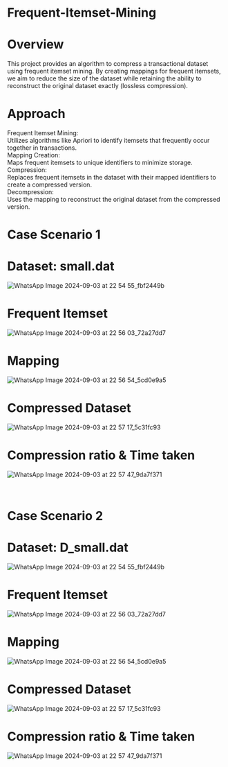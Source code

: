 # Frequent-Itemset-Mining

# Overview
This project provides an algorithm to compress a transactional dataset using frequent itemset mining. By creating mappings for frequent itemsets, we aim to reduce the size of the dataset while retaining the ability to reconstruct the original dataset exactly (lossless compression).

# Approach
Frequent Itemset Mining: <br> Utilizes algorithms like Apriori to identify itemsets that frequently occur together in transactions. <br>
Mapping Creation: <br> Maps frequent itemsets to unique identifiers to minimize storage. <br>
Compression: <br> Replaces frequent itemsets in the dataset with their mapped identifiers to create a compressed version. <br>
Decompression: <br> Uses the mapping to reconstruct the original dataset from the compressed version. <br>

# Case Scenario 1
# Dataset: small.dat <br>
![WhatsApp Image 2024-09-03 at 22 54 55_fbf2449b](https://github.com/user-attachments/assets/a47e5a0e-78f2-437a-b360-5e283818f636)

# Frequent Itemset <br>
![WhatsApp Image 2024-09-03 at 22 56 03_72a27dd7](https://github.com/user-attachments/assets/ed56170a-fb24-4367-8454-45da32823786)

# Mapping <br>
![WhatsApp Image 2024-09-03 at 22 56 54_5cd0e9a5](https://github.com/user-attachments/assets/76c395f4-f17d-461c-8d37-41e04ef3fc1a)

# Compressed Dataset <br>
![WhatsApp Image 2024-09-03 at 22 57 17_5c31fc93](https://github.com/user-attachments/assets/bb2e3e6b-dfdc-4d36-91f0-cff29cc85bbb)

# Compression ratio & Time taken <br>
![WhatsApp Image 2024-09-03 at 22 57 47_9da7f371](https://github.com/user-attachments/assets/84688712-9d38-4358-9a86-26f67df50541)

<br>

# Case Scenario 2
# Dataset: D_small.dat <br>
![WhatsApp Image 2024-09-03 at 22 54 55_fbf2449b](https://github.com/user-attachments/assets/a47e5a0e-78f2-437a-b360-5e283818f636)

# Frequent Itemset <br>
![WhatsApp Image 2024-09-03 at 22 56 03_72a27dd7](https://github.com/user-attachments/assets/ed56170a-fb24-4367-8454-45da32823786)

# Mapping <br>
![WhatsApp Image 2024-09-03 at 22 56 54_5cd0e9a5](https://github.com/user-attachments/assets/76c395f4-f17d-461c-8d37-41e04ef3fc1a)

# Compressed Dataset <br>
![WhatsApp Image 2024-09-03 at 22 57 17_5c31fc93](https://github.com/user-attachments/assets/bb2e3e6b-dfdc-4d36-91f0-cff29cc85bbb)

# Compression ratio & Time taken <br>
![WhatsApp Image 2024-09-03 at 22 57 47_9da7f371](https://github.com/user-attachments/assets/84688712-9d38-4358-9a86-26f67df50541)
